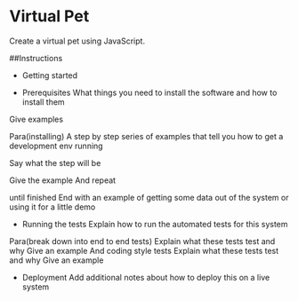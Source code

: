 # Virtual Pet
Create a virtual pet using JavaScript.

##Instructions
 - Getting started


 - Prerequisites
What things you need to install the software and how to install them

Give examples

Para(installing)
A step by step series of examples that tell you how to get a development env running

Say what the step will be

Give the example
And repeat

until finished
End with an example of getting some data out of the system or using it for a little demo

 - Running the tests
Explain how to run the automated tests for this system

 Para(break down into end to end tests)
Explain what these tests test and why
Give an example
And coding style tests
Explain what these tests test and why
Give an example

 - Deployment
Add additional notes about how to deploy this on a live system
